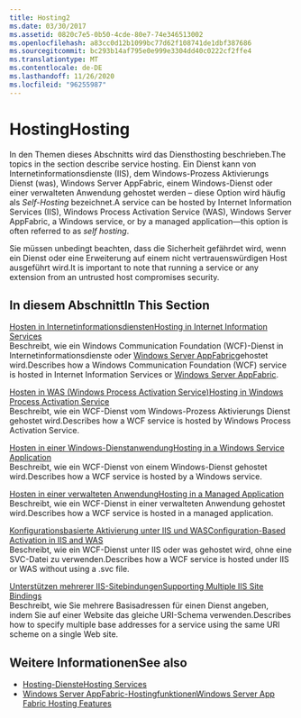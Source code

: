 ```yaml
---
title: Hosting2
ms.date: 03/30/2017
ms.assetid: 0820c7e5-0b50-4cde-80e7-74e346513002
ms.openlocfilehash: a83cc0d12b1099bc77d62f108741de1dbf387686
ms.sourcegitcommit: bc293b14af795e0e999e3304dd40c0222cf2ffe4
ms.translationtype: MT
ms.contentlocale: de-DE
ms.lasthandoff: 11/26/2020
ms.locfileid: "96255987"
---
```

# <a name="hosting"></a><span data-ttu-id="f5cbe-102">Hosting</span><span class="sxs-lookup"><span data-stu-id="f5cbe-102">Hosting</span></span>

<span data-ttu-id="f5cbe-103">In den Themen dieses Abschnitts wird das Diensthosting beschrieben.</span><span class="sxs-lookup"><span data-stu-id="f5cbe-103">The topics in the section describe service hosting.</span></span> <span data-ttu-id="f5cbe-104">Ein Dienst kann von Internetinformationsdienste (IIS), dem Windows-Prozess Aktivierungs Dienst (was), Windows Server AppFabric, einem Windows-Dienst oder einer verwalteten Anwendung gehostet werden – diese Option wird häufig als *Self-Hosting* bezeichnet.</span><span class="sxs-lookup"><span data-stu-id="f5cbe-104">A service can be hosted by Internet Information Services (IIS), Windows Process Activation Service (WAS), Windows Server AppFabric, a Windows service, or by a managed application—this option is often referred to as *self hosting*.</span></span>  
  
 <span data-ttu-id="f5cbe-105">Sie müssen unbedingt beachten, dass die Sicherheit gefährdet wird, wenn ein Dienst oder eine Erweiterung auf einem nicht vertrauenswürdigen Host ausgeführt wird.</span><span class="sxs-lookup"><span data-stu-id="f5cbe-105">It is important to note that running a service or any extension from an untrusted host compromises security.</span></span>  
  
## <a name="in-this-section"></a><span data-ttu-id="f5cbe-106">In diesem Abschnitt</span><span class="sxs-lookup"><span data-stu-id="f5cbe-106">In This Section</span></span>  

 [<span data-ttu-id="f5cbe-107">Hosten in Internetinformationsdiensten</span><span class="sxs-lookup"><span data-stu-id="f5cbe-107">Hosting in Internet Information Services</span></span>](hosting-in-internet-information-services.md)  
 <span data-ttu-id="f5cbe-108">Beschreibt, wie ein Windows Communication Foundation (WCF)-Dienst in Internetinformationsdienste oder [Windows Server AppFabric](/previous-versions/appfabric/ff384253(v=azure.10))gehostet wird.</span><span class="sxs-lookup"><span data-stu-id="f5cbe-108">Describes how a Windows Communication Foundation (WCF) service is hosted in Internet Information Services or [Windows Server AppFabric](/previous-versions/appfabric/ff384253(v=azure.10)).</span></span>  
  
 [<span data-ttu-id="f5cbe-109">Hosten in WAS (Windows Process Activation Service)</span><span class="sxs-lookup"><span data-stu-id="f5cbe-109">Hosting in Windows Process Activation Service</span></span>](hosting-in-windows-process-activation-service.md)  
 <span data-ttu-id="f5cbe-110">Beschreibt, wie ein WCF-Dienst vom Windows-Prozess Aktivierungs Dienst gehostet wird.</span><span class="sxs-lookup"><span data-stu-id="f5cbe-110">Describes how a WCF service is hosted by Windows Process Activation Service.</span></span>  
  
 [<span data-ttu-id="f5cbe-111">Hosten in einer Windows-Dienstanwendung</span><span class="sxs-lookup"><span data-stu-id="f5cbe-111">Hosting in a Windows Service Application</span></span>](hosting-in-a-windows-service-application.md)  
 <span data-ttu-id="f5cbe-112">Beschreibt, wie ein WCF-Dienst von einem Windows-Dienst gehostet wird.</span><span class="sxs-lookup"><span data-stu-id="f5cbe-112">Describes how a WCF service is hosted by a Windows service.</span></span>  
  
 [<span data-ttu-id="f5cbe-113">Hosten in einer verwalteten Anwendung</span><span class="sxs-lookup"><span data-stu-id="f5cbe-113">Hosting in a Managed Application</span></span>](hosting-in-a-managed-application.md)  
 <span data-ttu-id="f5cbe-114">Beschreibt, wie ein WCF-Dienst in einer verwalteten Anwendung gehostet wird.</span><span class="sxs-lookup"><span data-stu-id="f5cbe-114">Describes how a WCF service is hosted in a managed application.</span></span>  
  
 [<span data-ttu-id="f5cbe-115">Konfigurationsbasierte Aktivierung unter IIS und WAS</span><span class="sxs-lookup"><span data-stu-id="f5cbe-115">Configuration-Based Activation in IIS and WAS</span></span>](configuration-based-activation-in-iis-and-was.md)  
 <span data-ttu-id="f5cbe-116">Beschreibt, wie ein WCF-Dienst unter IIS oder was gehostet wird, ohne eine SVC-Datei zu verwenden.</span><span class="sxs-lookup"><span data-stu-id="f5cbe-116">Describes how a WCF service is hosted under IIS or WAS without using a .svc file.</span></span>  
  
 [<span data-ttu-id="f5cbe-117">Unterstützen mehrerer IIS-Sitebindungen</span><span class="sxs-lookup"><span data-stu-id="f5cbe-117">Supporting Multiple IIS Site Bindings</span></span>](supporting-multiple-iis-site-bindings.md)  
 <span data-ttu-id="f5cbe-118">Beschreibt, wie Sie mehrere Basisadressen für einen Dienst angeben, indem Sie auf einer Website das gleiche URI-Schema verwenden.</span><span class="sxs-lookup"><span data-stu-id="f5cbe-118">Describes how to specify multiple base addresses for a service using the same URI scheme on a single Web site.</span></span>  
  
## <a name="see-also"></a><span data-ttu-id="f5cbe-119">Weitere Informationen</span><span class="sxs-lookup"><span data-stu-id="f5cbe-119">See also</span></span>

- [<span data-ttu-id="f5cbe-120">Hosting-Dienste</span><span class="sxs-lookup"><span data-stu-id="f5cbe-120">Hosting Services</span></span>](../hosting-services.md)
- <span data-ttu-id="f5cbe-121">[Windows Server AppFabric-Hostingfunktionen](/previous-versions/appfabric/ee677189(v=azure.10))</span><span class="sxs-lookup"><span data-stu-id="f5cbe-121">[Windows Server App Fabric Hosting Features](/previous-versions/appfabric/ee677189(v=azure.10))</span></span>
